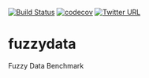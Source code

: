 [![Build Status](https://app.travis-ci.com/suhailrehman/fuzzydata.svg?token=t8U2hzgp1btUxBBFMtEf&branch=main)](https://travis-ci.com/suhailrehman/fuzzydata)
[![codecov](https://codecov.io/gh/suhailrehman/relic/branch/master/graph/badge.svg?token=MA1BZQ60JB)](https://codecov.io/gh/suhailrehman/fuzzydata)
[![Twitter URL](https://img.shields.io/twitter/url/https/twitter.com/fold_left.svg?style=social&label=Follow%20%40suhailrehman)](https://twitter.com/suhailrehman)



# fuzzydata
Fuzzy Data Benchmark

